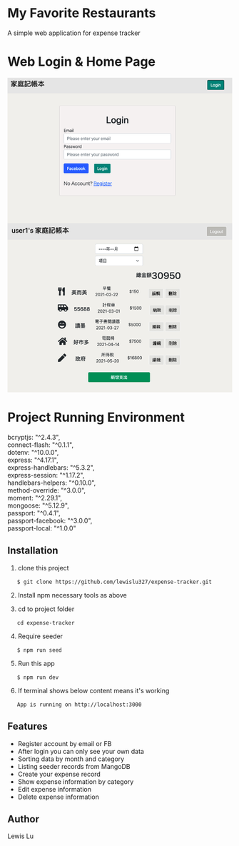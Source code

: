 # My Favorite Restaurants

A simple web application for expense tracker

# Web Login & Home Page

<img align="center" src="https://github.com/lewislu327/expense-tracker/blob/master/Web%20login%20page.png" width="750"/>

<img align="center" src="https://github.com/lewislu327/expense-tracker/blob/master/Web%20homepage.png" width="750"/>

# Project Running Environment

bcryptjs: "^2.4.3",<br>
connect-flash: "^0.1.1", <br>
dotenv: "^10.0.0",<br>
express: "^4.17.1",<br>
express-handlebars: "^5.3.2",<br>
express-session: "^1.17.2",<br>
handlebars-helpers: "^0.10.0",<br>
method-override: "^3.0.0",<br>
moment: "^2.29.1",<br>
mongoose: "^5.12.9",<br>
passport: "^0.4.1",<br>
passport-facebook: "^3.0.0",<br>
passport-local: "^1.0.0"<br>

## Installation

1. clone this project

```
   $ git clone https://github.com/lewislu327/expense-tracker.git
```

2. Install npm necessary tools as above

3. cd to project folder

```
   cd expense-tracker
```

4. Require seeder

```
   $ npm run seed
```

5. Run this app

```
   $ npm run dev
```

6. If terminal shows below content means it's working

```
   App is running on http://localhost:3000
```

## Features

- Register account by email or FB
- After login you can only see your own data
- Sorting data by month and category
- Listing seeder records from MangoDB
- Create your expense record
- Show expense information by category
- Edit expense information
- Delete expense information

## Author

Lewis Lu
